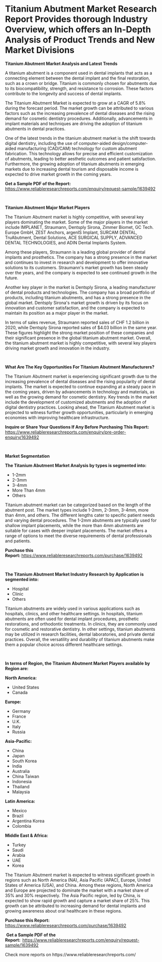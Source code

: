 <p><h1>Titanium Abutment Market Research Report Provides thorough Industry Overview, which offers an In-Depth Analysis of Product Trends and New Market Divisions</h1></p><p><strong>Titanium Abutment Market Analysis and Latest Trends</strong></p>
<p><p>A titanium abutment is a component used in dental implants that acts as a connecting element between the dental implant and the final restoration, such as a crown or bridge. Titanium is commonly chosen for abutments due to its biocompatibility, strength, and resistance to corrosion. These factors contribute to the longevity and success of dental implants.</p><p>The Titanium Abutment Market is expected to grow at a CAGR of 5.8% during the forecast period. The market growth can be attributed to various factors such as the increasing prevalence of dental diseases and the rising demand for cosmetic dentistry procedures. Additionally, advancements in implant materials and techniques are driving the adoption of titanium abutments in dental practices.</p><p>One of the latest trends in the titanium abutment market is the shift towards digital dentistry, including the use of computer-aided design/computer-aided manufacturing (CAD/CAM) technology for custom abutment fabrication. This technology allows for precise and efficient customization of abutments, leading to better aesthetic outcomes and patient satisfaction. Furthermore, the growing adoption of titanium abutments in emerging markets due to increasing dental tourism and disposable income is expected to drive market growth in the coming years.</p></p>
<p><strong>Get a Sample PDF of the Report:&nbsp;</strong> <a href="https://www.reliableresearchreports.com/enquiry/request-sample/1639492">https://www.reliableresearchreports.com/enquiry/request-sample/1639492</a></p>
<p>&nbsp;</p>
<p><strong>Titanium Abutment Major Market Players</strong></p>
<p><p>The Titanium Abutment market is highly competitive, with several key players dominating the market. Some of the major players in the market include IMPLANET, Straumann, Dentsply Sirona, Zimmer Biomet, GC Tech. Europe GmbH, ZEST Anchors, argenIS Implant, SURCAM DENTAL, TruAbutment, Dental Solutions, ACE SURGICAL SUPPLY, ADVANCED DENTAL TECHNOLOGIES, and ADIN Dental Implants System.</p><p>Among these players, Straumann is a leading global provider of dental implants and prosthetics. The company has a strong presence in the market and continues to invest in research and development to offer innovative solutions to its customers. Straumann's market growth has been steady over the years, and the company is expected to see continued growth in the future.</p><p>Another key player in the market is Dentsply Sirona, a leading manufacturer of dental products and technologies. The company has a broad portfolio of products, including titanium abutments, and has a strong presence in the global market. Dentsply Sirona's market growth is driven by its focus on innovation and customer satisfaction, and the company is expected to maintain its position as a major player in the market.</p><p>In terms of sales revenue, Straumann reported sales of CHF 1.2 billion in 2020, while Dentsply Sirona reported sales of $4.03 billion in the same year. These figures highlight the strong market position of these companies and their significant presence in the global titanium abutment market. Overall, the titanium abutment market is highly competitive, with several key players driving market growth and innovation in the industry.</p></p>
<p>&nbsp;</p>
<p><strong>What Are The Key Opportunities For Titanium Abutment Manufacturers?</strong></p>
<p><p>The Titanium Abutment market is experiencing significant growth due to the increasing prevalence of dental diseases and the rising popularity of dental implants. The market is expected to continue expanding at a steady pace in the coming years, driven by advancements in technology and materials, as well as the growing demand for cosmetic dentistry. Key trends in the market include the development of customized abutments and the adoption of digital dentistry practices. Looking ahead, the Titanium Abutment market is projected to witness further growth opportunities, particularly in emerging economies with improving healthcare infrastructure.</p></p>
<p><strong>Inquire or Share Your Questions If Any Before Purchasing This Report:</strong> <a href="https://www.reliableresearchreports.com/enquiry/pre-order-enquiry/1639492">https://www.reliableresearchreports.com/enquiry/pre-order-enquiry/1639492</a></p>
<p>&nbsp;</p>
<p><strong>Market Segmentation</strong></p>
<p><strong>The Titanium Abutment Market Analysis by types is segmented into:</strong></p>
<p><ul><li>1-2mm</li><li>2-3mm</li><li>3-4mm</li><li>More Than 4mm</li><li>Others</li></ul></p>
<p><p>Titanium abutment market can be categorized based on the length of the abutment post. The market types include 1-2mm, 2-3mm, 3-4mm, more than 4mm, and others. The different lengths cater to specific patient needs and varying dental procedures. The 1-2mm abutments are typically used for shallow implant placements, while the more than 4mm abutments are suitable for cases with deeper implant placements. The market offers a range of options to meet the diverse requirements of dental professionals and patients.</p></p>
<p><strong>Purchase this Report:&nbsp;</strong><a href="https://www.reliableresearchreports.com/purchase/1639492">https://www.reliableresearchreports.com/purchase/1639492</a></p>
<p>&nbsp;</p>
<p><strong>The Titanium Abutment Market Industry Research by Application is segmented into:</strong></p>
<p><ul><li>Hospital</li><li>Clinic</li><li>Others</li></ul></p>
<p><p>Titanium abutments are widely used in various applications such as hospitals, clinics, and other healthcare settings. In hospitals, titanium abutments are often used for dental implant procedures, prosthetic restorations, and orthodontic treatments. In clinics, they are commonly used for cosmetic and restorative dentistry. In other settings, titanium abutments may be utilized in research facilities, dental laboratories, and private dental practices. Overall, the versatility and durability of titanium abutments make them a popular choice across different healthcare settings.</p></p>
<p>&nbsp;</p>
<p><strong>In terms of Region, the Titanium Abutment Market Players available by Region are:</strong></p>
<p>
    <p> <strong> North America: </strong>
        <ul>
            <li>United States</li>
            <li>Canada</li>
        </ul>
        </p> 
    <p> <strong> Europe: </strong>
        <ul>
            <li>Germany</li>
            <li>France</li>
            <li>U.K.</li>
            <li>Italy</li>
            <li>Russia</li>
        </ul>
        </p> 
    <p> <strong> Asia-Pacific: </strong>
        <ul>
            <li>China</li>
            <li>Japan</li>
            <li>South Korea</li>
            <li>India</li>
            <li>Australia</li>
            <li>China Taiwan</li>
            <li>Indonesia</li>
            <li>Thailand</li>
            <li>Malaysia</li>
        </ul>
        </p> 
    <p> <strong> Latin America: </strong>
        <ul>
            <li>Mexico</li>
            <li>Brazil</li>
            <li>Argentina Korea</li>
            <li>Colombia</li>
        </ul>
        </p> 
    <p> <strong> Middle East & Africa: </strong>
        <ul>
            <li>Turkey</li>
            <li>Saudi</li>
            <li>Arabia</li>
            <li>UAE</li>
            <li>Korea</li>
        </ul>
    </p>
    </p>
<p><p>The Titanium Abutment market is expected to witness significant growth in regions such as North America (NA), Asia Pacific (APAC), Europe, United States of America (USA), and China. Among these regions, North America and Europe are projected to dominate the market with a market share of 35% and 30% respectively. The Asia Pacific region, led by China, is expected to show rapid growth and capture a market share of 25%. This growth can be attributed to increasing demand for dental implants and growing awareness about oral healthcare in these regions.</p></p>
<p><strong>Purchase this Report: </strong><a href="https://www.reliableresearchreports.com/purchase/1639492">https://www.reliableresearchreports.com/purchase/1639492</a></p>
<p>&nbsp;<strong>Get a Sample PDF of the Report:&nbsp;&nbsp;</strong><a href="https://www.reliableresearchreports.com/enquiry/request-sample/1639492">https://www.reliableresearchreports.com/enquiry/request-sample/1639492</a></p>
<p><strong></strong></p>
<p>Check more reports on https://www.reliableresearchreports.com/</p>